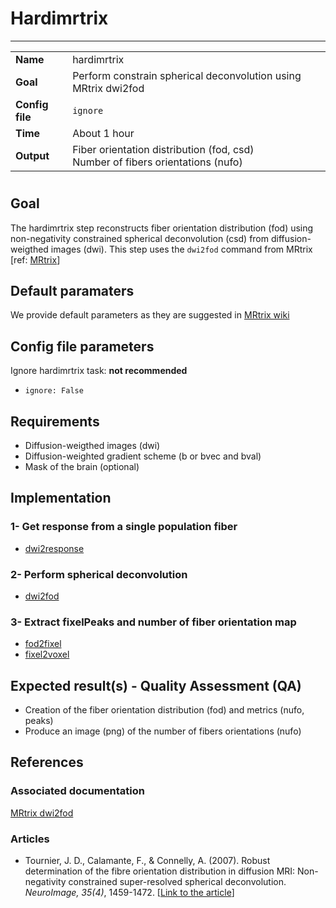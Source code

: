 # Hardimrtrix
---

|                |                                                       |
|----------------|-------------------------------------------------------|
|**Name**        | hardimrtrix                                           |
|**Goal**        | Perform constrain spherical deconvolution using MRtrix dwi2fod |
|**Config file** | `ignore`                                              |
|**Time**        | About 1 hour                                          |
|**Output**      | Fiber orientation distribution (fod, csd) <br> Number of fibers orientations (nufo) <br> |

#

## Goal

The hardimrtrix step reconstructs fiber orientation distribution (fod) using non-negativity constrained spherical deconvolution (csd) from diffusion-weigthed images (dwi). 
This step uses the `dwi2fod` command from MRtrix [ref: <a href="https://github.com/MRtrix3/mrtrix3/wiki/dwi2fod" target="_blank">MRtrix</a>]

## Default paramaters

We provide default parameters as they are suggested in <a href="https://github.com/MRtrix3/mrtrix3/wiki/dwi2fod" target="_blank">MRtrix wiki</a>

## Config file parameters

Ignore hardimrtrix task: **not recommended**
- `ignore: False`


## Requirements

- Diffusion-weigthed images (dwi)
- Diffusion-weighted gradient scheme (b or bvec and bval)
- Mask of the brain (optional)

## Implementation

### 1- Get response from a single population fiber

- <a href="https://github.com/MRtrix3/mrtrix3/wiki/dwi2response" target="_blank">dwi2response</a>

### 2- Perform spherical deconvolution

- <a href="https://github.com/MRtrix3/mrtrix3/wiki/dwi2fod" target="_blank">dwi2fod</a>

### 3- Extract fixelPeaks and number of fiber orientation map 

- <a href="https://github.com/MRtrix3/mrtrix3/wiki/fod2fixel" target="_blank">fod2fixel</a>
- <a href="https://github.com/MRtrix3/mrtrix3/wiki/fixel2voxel" target="_blank">fixel2voxel</a>

## Expected result(s) - Quality Assessment (QA)

- Creation of the fiber orientation distribution (fod) and metrics (nufo, peaks)
- Produce an image (png) of the number of fibers orientations (nufo)

## References

### Associated documentation

<a href="https://github.com/MRtrix3/mrtrix3/wiki/dwi2fod" target="_blank">MRtrix dwi2fod</a>

### Articles

- Tournier, J. D., Calamante, F., & Connelly, A. (2007). Robust determination of the fibre orientation distribution in diffusion MRI: Non-negativity constrained super-resolved spherical deconvolution. *NeuroImage, 35(4)*, 1459-1472. [<a href="http://www.ncbi.nlm.nih.gov/pubmed/17379540" target="_blank">Link to the article</a>]

